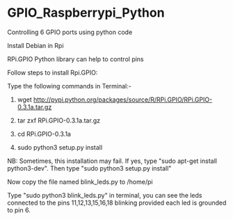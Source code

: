 GPIO_Raspberrypi_Python
=======================

Controlling 6 GPIO ports using python code 

Install Debian in Rpi

RPi.GPIO Python library can help to control pins

  Follow steps to install Rpi.GPIO:
  
  Type the following commands in Terminal:-

1. wget http://pypi.python.org/packages/source/R/RPi.GPIO/RPi.GPIO-0.3.1a.tar.gz

2. tar zxf RPi.GPIO-0.3.1a.tar.gz

3. cd RPi.GPIO-0.3.1a

4. sudo python3 setup.py install

NB: Sometimes, this installation may fail. If yes, type "sudo apt-get install python3-dev".
    Then type "sudo python3 setup.py install"
    


Now copy the file named blink_leds.py to /home/pi

Type "sudo python3 blink_leds.py" in terminal, you can see the leds connected to the pins 11,12,13,15,16,18 blinking 
provided each led is grounded to pin 6.

